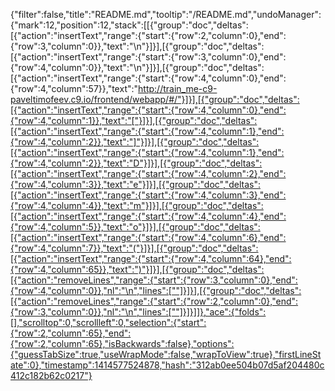 {"filter":false,"title":"README.md","tooltip":"/README.md","undoManager":{"mark":12,"position":12,"stack":[[{"group":"doc","deltas":[{"action":"insertText","range":{"start":{"row":2,"column":0},"end":{"row":3,"column":0}},"text":"\n"}]}],[{"group":"doc","deltas":[{"action":"insertText","range":{"start":{"row":3,"column":0},"end":{"row":4,"column":0}},"text":"\n"}]}],[{"group":"doc","deltas":[{"action":"insertText","range":{"start":{"row":4,"column":0},"end":{"row":4,"column":57}},"text":"http://train_me-c9-paveltimofeev.c9.io/frontend/webapp/#/"}]}],[{"group":"doc","deltas":[{"action":"insertText","range":{"start":{"row":4,"column":0},"end":{"row":4,"column":1}},"text":"["}]}],[{"group":"doc","deltas":[{"action":"insertText","range":{"start":{"row":4,"column":1},"end":{"row":4,"column":2}},"text":"]"}]}],[{"group":"doc","deltas":[{"action":"insertText","range":{"start":{"row":4,"column":1},"end":{"row":4,"column":2}},"text":"D"}]}],[{"group":"doc","deltas":[{"action":"insertText","range":{"start":{"row":4,"column":2},"end":{"row":4,"column":3}},"text":"e"}]}],[{"group":"doc","deltas":[{"action":"insertText","range":{"start":{"row":4,"column":3},"end":{"row":4,"column":4}},"text":"m"}]}],[{"group":"doc","deltas":[{"action":"insertText","range":{"start":{"row":4,"column":4},"end":{"row":4,"column":5}},"text":"o"}]}],[{"group":"doc","deltas":[{"action":"insertText","range":{"start":{"row":4,"column":6},"end":{"row":4,"column":7}},"text":"("}]}],[{"group":"doc","deltas":[{"action":"insertText","range":{"start":{"row":4,"column":64},"end":{"row":4,"column":65}},"text":")"}]}],[{"group":"doc","deltas":[{"action":"removeLines","range":{"start":{"row":3,"column":0},"end":{"row":4,"column":0}},"nl":"\n","lines":[""]}]}],[{"group":"doc","deltas":[{"action":"removeLines","range":{"start":{"row":2,"column":0},"end":{"row":3,"column":0}},"nl":"\n","lines":[""]}]}]]},"ace":{"folds":[],"scrolltop":0,"scrollleft":0,"selection":{"start":{"row":2,"column":65},"end":{"row":2,"column":65},"isBackwards":false},"options":{"guessTabSize":true,"useWrapMode":false,"wrapToView":true},"firstLineState":0},"timestamp":1414577524878,"hash":"312ab0ee504b07d5af204480c412c182b62c0217"}